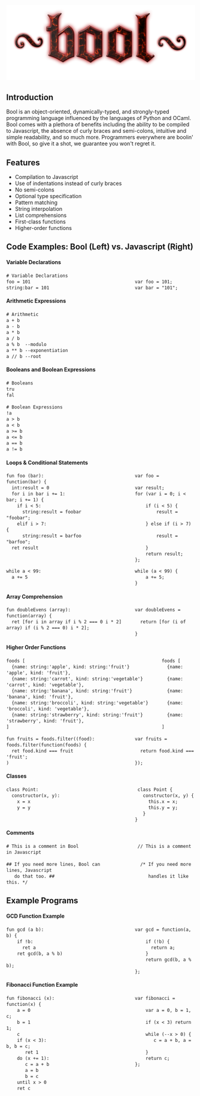 ![Bool Logo](images/bool.png)
## Introduction
Bool is an object-oriented, dynamically-typed, and strongly-typed programming language influenced by the languages of Python and OCaml. Bool comes with a plethora of benefits including the ability to be compiled to Javascript, the absence of curly braces and semi-colons, intuitive and simple readability, and so much more. Programmers everywhere are boolin' with Bool, so give it a shot, we guarantee you won't regret it.

## Features
- Compilation to Javascript
- Use of indentations instead of curly braces
- No semi-colons
- Optional type specification
- Pattern matching
- String interpolation
- List comprehensions
- First-class functions
- Higher-order functions

## Code Examples: Bool (Left) vs. Javascript (Right)
#### Variable Declarations
````
# Variable Declarations
foo = 101                                       var foo = 101;
string:bar = 101                                var bar = "101";
````
#### Arithmetic Expressions
````
# Arithmetic
a + b
a - b
a * b
a / b
a % b  --modulo
a ** b --exponentiation
a // b --root
````
#### Booleans and Boolean Expressions
````
# Booleans
tru
fal

# Boolean Expressions
!a
a > b
a < b
a >= b
a <= b
a == b
a != b
````
#### Loops & Conditional Statements
````
fun foo (bar):                                  var foo = function(bar) {
  int:result = 0                                var result;
  for i in bar i += 1:                          for (var i = 0; i < bar; i += 1) {
    if i < 5:                                       if (i < 5) {
      string:result = foobar                            result = "foobar";
    elif i > 7:                                     } else if (i > 7) {
      string:result = barfoo                            result = "barfoo";
  ret result                                        }
                                                    return result;
                                                };
````
````
while a < 99:                                   while (a < 99) {
  a += 5                                            a += 5;
                                                }
````
#### Array Comprehension
````
fun doubleEvens (array):                        var doubleEvens = function(array) {
  ret [for i in array if i % 2 === 0 i * 2]       return [for (i of array) if (i % 2 === 0) i * 2];
                                                }

````
#### Higher Order Functions
````
foods [                                                   foods [
  {name: string:'apple', kind: string:'fruit'}              {name: 'apple', kind: 'fruit'},
  {name: string:'carrot', kind: string:'vegetable'}         {name: 'carrot', kind: 'vegetable'},
  {name: string:'banana', kind: string:'fruit'}             {name: 'banana', kind: 'fruit'},
  {name: string:'broccoli', kind: string:'vegetable'}       {name: 'broccoli', kind: 'vegetable'},
  {name: string:'strawberry', kind: string:'fruit'}         {name: 'strawberry', kind: 'fruit'},  
]                                                         ]

fun fruits = foods.filter((food):               var fruits = foods.filter(function(foods) {
  ret food.kind === fruit                         return food.kind === 'fruit';    
)                                               });                

````
#### Classes
````
class Point:                                     class Point {
  constructor(x, y):                               constructor(x, y) {
    x = x                                            this.x = x;
    y = y                                            this.y = y;
                                                   }
                                                }
````
#### Comments
````
# This is a comment in Bool                      // This is a comment in Javascript

## If you need more lines, Bool can               /* If you need more lines, Javascript
   do that too. ##                                   handles it like this. */
````
## Example Programs

#### GCD Function Example
````
fun gcd (a b):                                  var gcd = function(a, b) {
    if !b:                                          if (!b) {
      ret a                                           return a;
    ret gcd(b, a % b)                               }
                                                    return gcd(b, a % b);
                                                };
````
#### Fibonacci Function Example
````
fun fibonacci (x):                              var fibonacci = function(x) {
    a = 0                                           var a = 0, b = 1, c;
    b = 1                                           if (x < 3) return 1;
    c                                               while (--x > 0) {
    if (x < 3):                                        c = a + b, a = b, b = c;
       ret 1                                        }
    do (x += 1):                                    return c;
       c = a + b                                };
       a = b
       b = c
    until x > 0
    ret c
````
